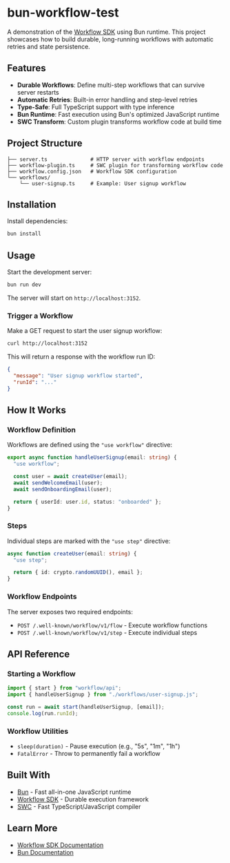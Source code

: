 # bun-workflow-test

A demonstration of the [Workflow SDK](https://useworkflow.dev/) using Bun runtime. This project showcases how to build durable, long-running workflows with automatic retries and state persistence.

## Features

- **Durable Workflows**: Define multi-step workflows that can survive server restarts
- **Automatic Retries**: Built-in error handling and step-level retries
- **Type-Safe**: Full TypeScript support with type inference
- **Bun Runtime**: Fast execution using Bun's optimized JavaScript runtime
- **SWC Transform**: Custom plugin transforms workflow code at build time

## Project Structure

```
├── server.ts              # HTTP server with workflow endpoints
├── workflow-plugin.ts     # SWC plugin for transforming workflow code
├── workflow.config.json   # Workflow SDK configuration
└── workflows/
    └── user-signup.ts     # Example: User signup workflow
```

## Installation

Install dependencies:

```bash
bun install
```

## Usage

Start the development server:

```bash
bun run dev
```

The server will start on `http://localhost:3152`.

### Trigger a Workflow

Make a GET request to start the user signup workflow:

```bash
curl http://localhost:3152
```

This will return a response with the workflow run ID:

```json
{
  "message": "User signup workflow started",
  "runId": "..."
}
```

## How It Works

### Workflow Definition

Workflows are defined using the `"use workflow"` directive:

```typescript
export async function handleUserSignup(email: string) {
  "use workflow";

  const user = await createUser(email);
  await sendWelcomeEmail(user);
  await sendOnboardingEmail(user);

  return { userId: user.id, status: "onboarded" };
}
```

### Steps

Individual steps are marked with the `"use step"` directive:

```typescript
async function createUser(email: string) {
  "use step";

  return { id: crypto.randomUUID(), email };
}
```

### Workflow Endpoints

The server exposes two required endpoints:

- `POST /.well-known/workflow/v1/flow` - Execute workflow functions
- `POST /.well-known/workflow/v1/step` - Execute individual steps

## API Reference

### Starting a Workflow

```typescript
import { start } from "workflow/api";
import { handleUserSignup } from "./workflows/user-signup.js";

const run = await start(handleUserSignup, [email]);
console.log(run.runId);
```

### Workflow Utilities

- `sleep(duration)` - Pause execution (e.g., "5s", "1m", "1h")
- `FatalError` - Throw to permanently fail a workflow

## Built With

- [Bun](https://bun.sh) - Fast all-in-one JavaScript runtime
- [Workflow SDK](https://workflow.vercel.app/) - Durable execution framework
- [SWC](https://swc.rs/) - Fast TypeScript/JavaScript compiler

## Learn More

- [Workflow SDK Documentation](https://useworkflow.dev)
- [Bun Documentation](https://bun.sh/docs)

